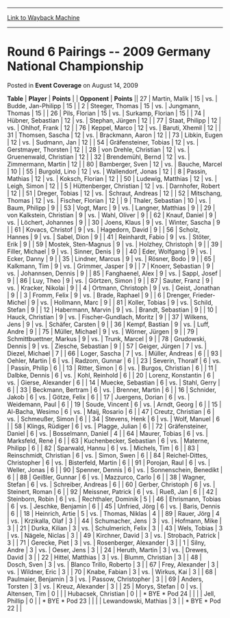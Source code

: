 
---
[Link to Wayback Machine](https://web.archive.org/web/20171030124034/https://magic.wizards.com/en/articles/archive/event-coverage/round-6-pairings-2009-germany-national-championship-2009-08-14)

[_metadata_:description]:- "TablePlayerPoints"
[_metadata_:generator]:- "Drupal 7 (http://drupal.org)"
[_metadata_:node]:- "436686"
[_metadata_:publish_date]:- "2009-08-14"
[_metadata_:source]:- "div-main-content"
[_metadata_:title]:- "Round 6 Pairings -- 2009 Germany National Championship"
[_metadata_:wayback_capture_timestamp]:- "2017-10-30 12:40:34"
[_metadata_:wayback_raw_url]:- "https://web.archive.org/web/20171030124034id_/https://magic.wizards.com/en/articles/archive/event-coverage/round-6-pairings-2009-germany-national-championship-2009-08-14"
[_metadata_:wayback_url]:- "https://magic.wizards.com/en/articles/archive/event-coverage/round-6-pairings-2009-germany-national-championship-2009-08-14"
---


Round 6 Pairings -- 2009 Germany National Championship
======================================================



 Posted in **Event Coverage**
 on August 14, 2009 












 **Table** | **Player** | **Points** |  | **Opponent** | **Points** ||  27 | Martin, Malik |  15 | vs. | Budde, Jan-Philipp |  15 |
|  2 | Steeger, Thomas |  15 | vs. | Jungmann, Thomas |  15 |
|  26 | Pils, Florian |  15 | vs. | Surkamp, Florian |  15 |
|  74 | Hübner, Sebastian |  12 | vs. | Stephan, Jürgen |  12 |
|  77 | Staat, Philipp |  12 | vs. | Ohlhof, Frank |  12 |
|  76 | Keppel, Marco |  12 | vs. | Baruti, Xhemil |  12 |
|  31 | Thomsen, Sascha |  12 | vs. | Brackmann, Aaron |  12 |
|  73 | Libkin, Eugen |  12 | vs. | Sudmann, Jan |  12 |
|  54 | Gräfensteiner, Tobias |  12 | vs. | Gerstmayer, Thorsten |  12 |
|  28 | von Drehle, Christian |  12 | vs. | Gruenenwald, Christian |  12 |
|  32 | Brendemühl, Bernd |  12 | vs. | Zimmermann, Martin |  12 |
|  80 | Bamberger, Sven |  12 | vs. | Bauche, Marcel |  10 |
|  55 | Burgold, Lino |  12 | vs. | Wallendorf, Jonas |  12 |
|  8 | Passin, Mathias |  12 | vs. | Koksch, Florian |  12 |
|  50 | Ludewig, Matthias |  12 | vs. | Leigh, Simon |  12 |
|  5 | Hüttenberger, Christian |  12 | vs. | Darnhofer, Robert |  12 |
|  51 | Dreger, Tobias |  12 | vs. | Schraut, Andreas |  12 |
|  52 | Mitschang, Thomas |  12 | vs. | Fischer, Florian |  12 |
|  9 | Thaler, Sebastian |  10 | vs. | Baum, Philipp |  9 |
|  53 | Vogt, Marc |  9 | vs. | Langner, Matthias |  9 |
|  29 | von Kalkstein, Christian |  9 | vs. | Wahl, Oliver |  9 |
|  62 | Knauf, Daniel |  9 | vs. | Löchert, Johannes |  9 |
|  30 | Joens, Klaus |  9 | vs. | Winter, Sascha |  9 |
|  61 | Kovacs, Christof |  9 | vs. | Hagedorn, David |  9 |
|  56 | Scholz, Hannes |  9 | vs. | Sabel, Dion |  9 |
|  41 | Reinhardt, Fabio |  9 | vs. | Stöter, Erik |  9 |
|  59 | Mostek, Sten-Magnus |  9 | vs. | Holzhey, Christoph |  9 |
|  39 | Filler, Michael |  9 | vs. | Sinner, Denis |  9 |
|  40 | Eder, Wolfgang |  9 | vs. | Ecker, Danny |  9 |
|  35 | Lindner, Marcus |  9 | vs. | Rösner, Bodo |  9 |
|  65 | Kalkmann, Tim |  9 | vs. | Grimmer, Jasper |  9 |
|  7 | Knoerr, Sebastian |  9 | vs. | Johannsen, Dennis |  9 |
|  85 | Fanghaenel, Alex |  9 | vs. | Sappl, Josef |  9 |
|  86 | Luy, Theo |  9 | vs. | Görtzen, Simon |  9 |
|  87 | Sauter, Franz |  9 | vs. | Kracker, Nikolai |  9 |
|  4 | Ortmann, Christoph |  9 | vs. | Geist, Jonathan |  9 |
|  3 | Fromm, Felix |  9 | vs. | Brade, Raphael |  9 |
|  6 | Drenger, Frieder-Michel |  9 | vs. | Hollmann, Marc |  9 |
|  81 | Koller, Tobias |  9 | vs. | Schild, Stefan |  9 |
|  12 | Habermann, Marvin |  9 | vs. | Brandt, Sebastian |  9 |
|  10 | Hauck, Christian |  9 | vs. | Fischer-Gundlach, Moritz |  9 |
|  37 | Wilkens, Jens |  9 | vs. | Schäfer, Carsten |  9 |
|  36 | Kempf, Bastian |  9 | vs. | Luff, Andre |  9 |
|  75 | Müller, Michael |  9 | vs. | Wörner, Jürgen |  9 |
|  79 | Schmittbuettner, Markus |  9 | vs. | Trunk, Marcel |  9 |
|  78 | Grudowski, Dennis |  9 | vs. | Ziesche, Sebastian |  9 |
|  57 | Geiger, Jürgen |  7 | vs. | Diezel, Michael |  7 |
|  66 | Loger, Sascha |  7 | vs. | Müller, Andreas |  6 |
|  93 | Oehler, Martin |  6 | vs. | Radzom, Gunnar |  6 |
|  23 | Severin, Thoralf |  6 | vs. | Passin, Philip |  6 |
|  13 | Ritter, Simon |  6 | vs. | Burgos, Christian |  6 |
|  11 | Dalbke, Dennis |  6 | vs. | Kohl, Reinhold |  6 |
|  20 | Lorenz, Konstantin |  6 | vs. | Gierse, Alexander |  6 |
|  14 | Muecke, Sebastian |  6 | vs. | Stahl, Gerry |  6 |
|  33 | Beckmann, Bertram |  6 | vs. | Brenner, Martin |  6 |
|  16 | Schnider, Jakob |  6 | vs. | Götze, Felix |  6 |
|  17 | Juergens, Dorian |  6 | vs. | Weidemann, Paul |  6 |
|  19 | Soude, Vincent |  6 | vs. | Arndt, Georg |  6 |
|  15 | Al-Bacha, Wesimo |  6 | vs. | Maij, Rosario |  6 |
|  47 | Creutz, Christian |  6 | vs. | Schmeußer, Simon |  6 |
|  34 | Stevens, Henk |  6 | vs. | Wolf, Manuel |  6 |
|  58 | Klings, Rüdiger |  6 | vs. | Plagge, Julian |  6 |
|  72 | Gräfensteiner, Daniel |  6 | vs. | Bosselmann, Daniel |  4 |
|  64 | Maurer, Tobias |  6 | vs. | Marksfeld, René |  6 |
|  63 | Kuchenbecker, Sebastian |  6 | vs. | Materne, Philipp |  6 |
|  82 | Sparwald, Hannu |  6 | vs. | Michels, Tim |  6 |
|  83 | Reinschmidt, Christian |  6 | vs. | Simon, Swen |  6 |
|  84 | Reichel-Dittes, Christopher |  6 | vs. | Bisterfeld, Martin |  6 |
|  91 | Porojan, Raul |  6 | vs. | Weller, Jonas |  6 |
|  90 | Spenner, Dennis |  6 | vs. | Sonnenschein, Benedikt |  6 |
|  88 | Geißler, Gunnar |  6 | vs. | Mazzurco, Carlo |  6 |
|  38 | Wagner, Stefan |  6 | vs. | Schreiber, Andreas |  6 |
|  60 | Gerber, Christoph |  6 | vs. | Steinert, Roman |  6 |
|  92 | Meissner, Patrick |  6 | vs. | Rueß, Jan |  6 |
|  42 | Steinborn, Robin |  6 | vs. | Rechthaler, Dominik |  5 |
|  46 | Ehrismann, Tobias |  6 | vs. | Jeschke, Benjamin |  6 |
|  45 | Unfried, Jörg |  6 | vs. | Baris, Dennis |  6 |
|  18 | Heinrich, Artie |  5 | vs. | Thomas, Niklas |  4 |
|  89 | Rauer, Jörg |  4 | vs. | Krzikalla, Olaf |  3 |
|  44 | Schumacher, Jens |  3 | vs. | Hofmann, Mike |  3 |
|  21 | Durka, Kilian |  3 | vs. | Schulmerich, Felix |  3 |
|  43 | Wels, Tobias |  3 | vs. | Nägele, Niclas |  3 |
|  49 | Kirchner, David |  3 | vs. | Strobach, Patrick |  3 |
|  71 | Gerecke, Piet |  3 | vs. | Rosenberger, Alexander |  3 |
|  1 | Silny, Andre |  3 | vs. | Oeser, Jens |  3 |
|  24 | Heruth, Martin |  3 | vs. | Drewes, David |  3 |
|  22 | Hittel, Matthias |  3 | vs. | Blumm, Christian |  3 |
|  48 | Dosch, Sven |  3 | vs. | Blanco Trillo, Roberto |  3 |
|  67 | Frey, Alexander |  3 | vs. | Wildner, Eric |  3 |
|  70 | Knabe, Fabian |  3 | vs. | Wirkus, Kai |  3 |
|  68 | Paulmaier, Benjamin |  3 | vs. | Passow, Christopher |  3 |
|  69 | Anders, Torsten |  3 | vs. | Kreuz, Alexander |  3 |
|  25 | Morys, Stefan |  0 | vs. | Altensen, Tim |  0 |
|  | Hubacsek, Christian |  0 |  | \* BYE \* Pod 24 |  |
|  | Jell, Phillip |  0 |  | \* BYE \* Pod 23 |  |
|  | Lewandowski, Mathias |  3 |  | \* BYE \* Pod 22 |  |







